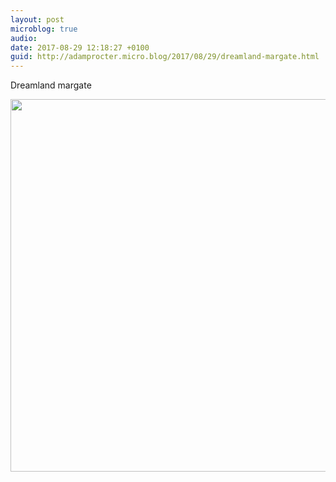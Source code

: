 ```yaml
---
layout: post
microblog: true
audio: 
date: 2017-08-29 12:18:27 +0100
guid: http://adamprocter.micro.blog/2017/08/29/dreamland-margate.html
---
```

Dreamland margate

<img src="http://discursive.adamprocter.co.uk/uploads/2017/4f5f713a2c.jpg" width="600" height="596" />
